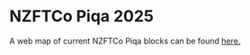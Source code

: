 # NZFTCo Piqa 2025

A web map of current NZFTCo Piqa blocks can be found <a href="https://FruitionHB.github.io/Piqa2025/">here.</a>

